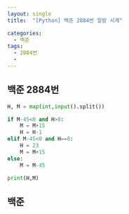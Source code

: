 ```yaml
---
layout: single
title:  "[Python] 백준 2884번 알람 시계"

categories:
  - 백준
tags:
  - 2884번
  - 
---
```


## 백준 2884번
```python
H, M = map(int,input().split())

if M-45<0 and H>0: 
    M = M+15
    H = H-1
elif M-45<0 and H==0:
    H = 23
    M = M+15
else:
    M = M-45

print(H,M) 
```

## 백준 
